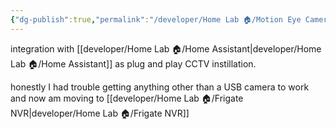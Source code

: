 ```yaml
---
{"dg-publish":true,"permalink":"/developer/Home Lab 🏠/Motion Eye Camera/","noteIcon":""}
---
```


integration with [[developer/Home Lab 🏠/Home Assistant\|developer/Home Lab 🏠/Home Assistant]] as plug and play CCTV instillation. 

honestly I had trouble getting anything other than a USB camera to work and now am moving to [[developer/Home Lab 🏠/Frigate NVR\|developer/Home Lab 🏠/Frigate NVR]]